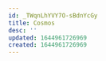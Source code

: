 ```yaml
---
id: _TWqnLhYVY7O-sBdnYcGy
title: Cosmos
desc: ''
updated: 1644961726969
created: 1644961726969
---
```


